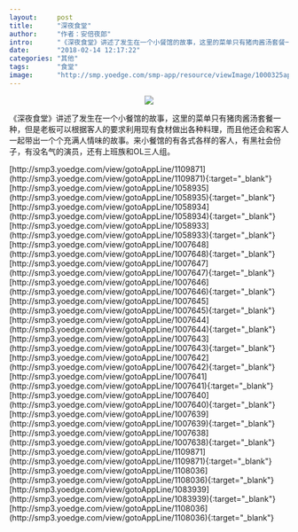 ```yaml
---
layout:     post
title:      "深夜食堂"
author:     "作者：安倍夜郎"
intro:      "《深夜食堂》讲述了发生在一个小餐馆的故事，这里的菜单只有猪肉酱汤套餐一种，但是老板可以根据客人的要求利用现有食材做出各种料理，而且他还会和客人一起带出一个个充满人情味的故事。来小餐馆的有各式各样的客人，有黑社会份子，有没名气的演员，还有上班族和OL三人组。"
date:       "2018-02-14 12:17:22"
categories: "其他"
tags:       "食堂"
image:      "http://smp.yoedge.com/smp-app/resource/viewImage/1000325appline.png"
---
```

<div style="text-align: center">
<p><img src="http://smp.yoedge.com/smp-app/resource/viewImage/1000325appline.png"/></p>
</div>
<p class="post-meta">
<span>《深夜食堂》讲述了发生在一个小餐馆的故事，这里的菜单只有猪肉酱汤套餐一种，但是老板可以根据客人的要求利用现有食材做出各种料理，而且他还会和客人一起带出一个个充满人情味的故事。来小餐馆的有各式各样的客人，有黑社会份子，有没名气的演员，还有上班族和OL三人组。</span>
</p>
[http://smp3.yoedge.com/view/gotoAppLine/1109871](http://smp3.yoedge.com/view/gotoAppLine/1109871){:target="_blank"}
[http://smp3.yoedge.com/view/gotoAppLine/1058935](http://smp3.yoedge.com/view/gotoAppLine/1058935){:target="_blank"}
[http://smp3.yoedge.com/view/gotoAppLine/1058934](http://smp3.yoedge.com/view/gotoAppLine/1058934){:target="_blank"}
[http://smp3.yoedge.com/view/gotoAppLine/1058933](http://smp3.yoedge.com/view/gotoAppLine/1058933){:target="_blank"}
[http://smp3.yoedge.com/view/gotoAppLine/1007648](http://smp3.yoedge.com/view/gotoAppLine/1007648){:target="_blank"}
[http://smp3.yoedge.com/view/gotoAppLine/1007647](http://smp3.yoedge.com/view/gotoAppLine/1007647){:target="_blank"}
[http://smp3.yoedge.com/view/gotoAppLine/1007646](http://smp3.yoedge.com/view/gotoAppLine/1007646){:target="_blank"}
[http://smp3.yoedge.com/view/gotoAppLine/1007645](http://smp3.yoedge.com/view/gotoAppLine/1007645){:target="_blank"}
[http://smp3.yoedge.com/view/gotoAppLine/1007644](http://smp3.yoedge.com/view/gotoAppLine/1007644){:target="_blank"}
[http://smp3.yoedge.com/view/gotoAppLine/1007643](http://smp3.yoedge.com/view/gotoAppLine/1007643){:target="_blank"}
[http://smp3.yoedge.com/view/gotoAppLine/1007642](http://smp3.yoedge.com/view/gotoAppLine/1007642){:target="_blank"}
[http://smp3.yoedge.com/view/gotoAppLine/1007641](http://smp3.yoedge.com/view/gotoAppLine/1007641){:target="_blank"}
[http://smp3.yoedge.com/view/gotoAppLine/1007640](http://smp3.yoedge.com/view/gotoAppLine/1007640){:target="_blank"}
[http://smp3.yoedge.com/view/gotoAppLine/1007639](http://smp3.yoedge.com/view/gotoAppLine/1007639){:target="_blank"}
[http://smp3.yoedge.com/view/gotoAppLine/1007638](http://smp3.yoedge.com/view/gotoAppLine/1007638){:target="_blank"}
[http://smp3.yoedge.com/view/gotoAppLine/1109871](http://smp3.yoedge.com/view/gotoAppLine/1109871){:target="_blank"}
[http://smp3.yoedge.com/view/gotoAppLine/1108036](http://smp3.yoedge.com/view/gotoAppLine/1108036){:target="_blank"}
[http://smp3.yoedge.com/view/gotoAppLine/1083939](http://smp3.yoedge.com/view/gotoAppLine/1083939){:target="_blank"}
[http://smp3.yoedge.com/view/gotoAppLine/1108036](http://smp3.yoedge.com/view/gotoAppLine/1108036){:target="_blank"}



